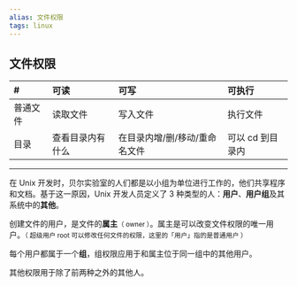 ```yaml
---
alias: 文件权限
tags: linux
---
```


## 文件权限

| # | 可读 | 可写 | 可执行 |
| :- | :-  | :-   | :- |
|普通文件|读取文件 |写入文件 |执行文件 |
|目录| 查看目录内有什么|在目录内增/删/移动/重命名文件 |可以 cd 到目录内 |

---

在 Unix 开发时，贝尔实验室的人们都是以小组为单位进行工作的，他们共享程序和文档。基于这一原因，Unix 开发人员定义了 3 种类型的人：**用户**、**用户组**及其系统中的**其他**。

创建文件的用户，是文件的**属主**<small>（ owner ）</small>。属主是可以改变文件权限的唯一用户。<small>（ 超级用户 root 可以修改任何文件的权限，这里的「用户」指的是普通用户 ）</small>

每个用户都属于一个**组**，组权限应用于和属主位于同一组中的其他用户。

其他权限用于除了前两种之外的其他人。

